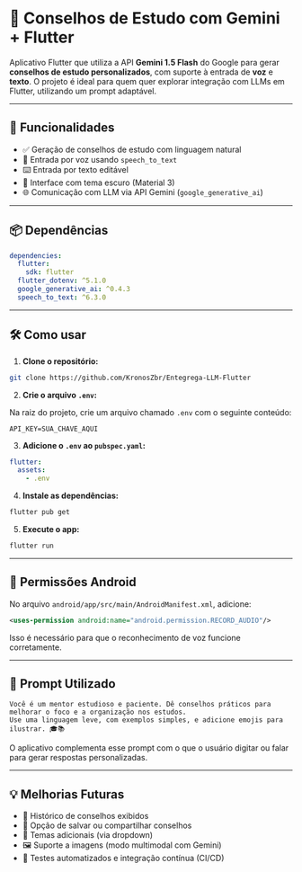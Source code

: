 # 🧠 Conselhos de Estudo com Gemini + Flutter

Aplicativo Flutter que utiliza a API **Gemini 1.5 Flash** do Google para gerar **conselhos de estudo personalizados**, com suporte à entrada de **voz** e **texto**. O projeto é ideal para quem quer explorar integração com LLMs em Flutter, utilizando um prompt adaptável.

---

## 🚀 Funcionalidades

- ✅ Geração de conselhos de estudo com linguagem natural  
- 🎤 Entrada por voz usando `speech_to_text`  
- ⌨️ Entrada por texto editável  
- 🎨 Interface com tema escuro (Material 3)  
- 🌐 Comunicação com LLM via API Gemini (`google_generative_ai`)  

---

## 📦 Dependências

```yaml
dependencies:
  flutter:
    sdk: flutter
  flutter_dotenv: ^5.1.0
  google_generative_ai: ^0.4.3
  speech_to_text: ^6.3.0
```

---

## 🛠️ Como usar

1. **Clone o repositório:**

```bash
git clone https://github.com/KronosZbr/Entegrega-LLM-Flutter
```

2. **Crie o arquivo `.env`:**

Na raiz do projeto, crie um arquivo chamado `.env` com o seguinte conteúdo:

```
API_KEY=SUA_CHAVE_AQUI
```

3. **Adicione o `.env` ao `pubspec.yaml`:**

```yaml
flutter:
  assets:
    - .env
```

4. **Instale as dependências:**

```bash
flutter pub get
```

5. **Execute o app:**

```bash
flutter run
```

---

## 🔐 Permissões Android

No arquivo `android/app/src/main/AndroidManifest.xml`, adicione:

```xml
<uses-permission android:name="android.permission.RECORD_AUDIO"/>
```

Isso é necessário para que o reconhecimento de voz funcione corretamente.

---

## 📌 Prompt Utilizado

```text
Você é um mentor estudioso e paciente. Dê conselhos práticos para melhorar o foco e a organização nos estudos.
Use uma linguagem leve, com exemplos simples, e adicione emojis para ilustrar. 🎓📚
```

O aplicativo complementa esse prompt com o que o usuário digitar ou falar para gerar respostas personalizadas.

---

## 💡 Melhorias Futuras

- 🔁 Histórico de conselhos exibidos  
- 💾 Opção de salvar ou compartilhar conselhos  
- 🎨 Temas adicionais (via dropdown)  
- 🖼️ Suporte a imagens (modo multimodal com Gemini)  
- 🧪 Testes automatizados e integração contínua (CI/CD)  
